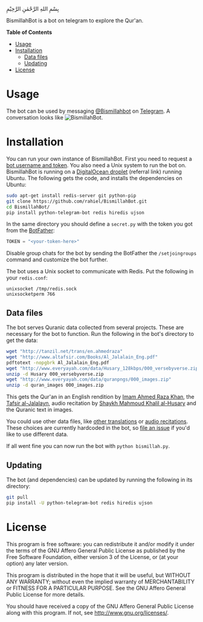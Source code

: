 بِسْمِ اللهِ الرَّحْمٰنِ الرَّحِيْمِ

BismillahBot is a bot on telegram to explore the Qur'an.

<!-- markdown-toc start - Don't edit this section. Run M-x markdown-toc-generate-toc again -->
**Table of Contents**

- [Usage](#usage)
- [Installation](#installation)
    - [Data files](#data-files)
    - [Updating](#updating)
- [License](#license)

<!-- markdown-toc end -->

# Usage

The bot can be used by messaging
[@Bismillahbot](https://telegram.me/BismillahBot) on
[Telegram](https://telegram.org/). A conversation looks like
![BismillahBot](https://i.imgur.com/kITXcHz.png "Sample conversation").

# Installation

You can run your own instance of BismillahBot. First you need to request a
[bot username and token](https://core.telegram.org/bots#3-how-do-i-create-a-bot).
You also need a Unix system to run the bot on. BismillahBot is running on a
[DigitalOcean droplet](https://www.digitalocean.com/?refcode=8b7b76e3230d)
(referral link) running Ubuntu. The following gets the code, and installs the
dependencies on Ubuntu:

```bash
sudo apt-get install redis-server git python-pip
git clone https://github.com/rahiel/BismillahBot.git
cd BismillahBot/
pip install python-telegram-bot redis hiredis ujson
```

In the same directory you should define a `secret.py` with the token you got
from the [BotFather](https://telegram.me/botfather):

```python
TOKEN = "<your-token-here>"
```

Disable group chats for the bot by sending the BotFather the `/setjoingroups`
command and customize the bot further.

The bot uses a Unix socket to communicate with Redis. Put the following in your
`redis.conf`:

```
unixsocket /tmp/redis.sock
unixsocketperm 766
```

## Data files

The bot serves Quranic data collected from several projects. These are necessary
for the bot to function. Run the following in the bot's directory to get the
data:

```bash
wget "http://tanzil.net/trans/en.ahmedraza"
wget "http://www.altafsir.com/Books/Al_Jalalain_Eng.pdf"
pdftotext -nopgbrk Al_Jalalain_Eng.pdf
wget "http://www.everyayah.com/data/Husary_128kbps/000_versebyverse.zip"
unzip -d Husary 000_versebyverse.zip
wget "http://www.everyayah.com/data/quranpngs/000_images.zip"
unzip -d quran_images 000_images.zip
```

This gets the Qur'an in an English rendition by
[Imam Ahmed Raza Khan](https://en.wikipedia.org/wiki/Ahmed_Raza_Khan_Barelvi),
the [Tafsir al-Jalalayn](http://www.altafsir.com/Al-Jalalayn.asp), audio
recitation by
[Shaykh Mahmoud Khalil al-Husary](https://en.wikipedia.org/wiki/Mahmoud_Khalil_Al-Hussary)
and the Quranic text in images.

You could use other data files, like
[other translations](http://tanzil.net/trans/) or
[audio recitations](http://www.everyayah.com/data/status.php). These choices are
currently hardcoded in the bot, so
[file an issue](https://github.com/rahiel/BismillahBot/issues/new) if you'd like
to use different data.

If all went fine you can now run the bot with `python bismillah.py`.

## Updating

The bot (and dependencies) can be updated by running the following in its
directory:

```bash
git pull
pip install -U python-telegram-bot redis hiredis ujson
```

# License

This program is free software: you can redistribute it and/or modify it under
the terms of the GNU Affero General Public License as published by the Free
Software Foundation, either version 3 of the License, or (at your option) any
later version.

This program is distributed in the hope that it will be useful, but WITHOUT ANY
WARRANTY; without even the implied warranty of MERCHANTABILITY or FITNESS FOR A
PARTICULAR PURPOSE. See the GNU Affero General Public License for more details.

You should have received a copy of the GNU Affero General Public License along
with this program. If not, see <http://www.gnu.org/licenses/>.
